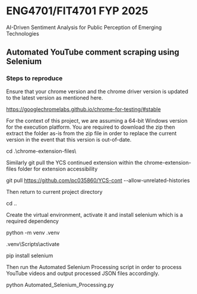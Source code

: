 # ENG4701/FIT4701 FYP 2025
AI-Driven Sentiment Analysis for Public Perception of Emerging Technologies

## Automated YouTube comment scraping using Selenium

### Steps to reproduce

Ensure that your chrome version and the chrome driver version is updated to the latest version as mentioned here.

https://googlechromelabs.github.io/chrome-for-testing/#stable

For the context of this project, we are assuming a 64-bit Windows version for the execution platform. You are required to download the zip then extract the folder as-is from the zip file in order to replace the current version in the event that this version is out-of-date.

cd .\chrome-extension-files\

Similarly git pull the YCS continued extension within the chrome-extension-files folder for extension accessibility

git pull https://github.com/pc035860/YCS-cont --allow-unrelated-histories

Then return to current project directory

cd ..

Create the virtual environment, activate it and install selenium which is a required dependency

python -m venv .venv

.venv\Scripts\activate

pip install selenium

Then run the Automated Selenium Processing script in order to process YouTube videos and output processed JSON files accordingly.

python Automated_Selenium_Processing.py